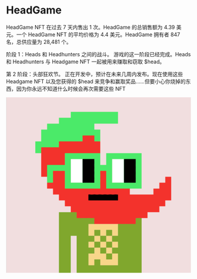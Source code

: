 # HeadGame

HeadGame NFT 在过去 7 天内售出 1 次。HeadGame 的总销售额为 4.39 美元。一个 HeadGame NFT 的平均价格为 4.4 美元。HeadGame 拥有者 847 名，总供应量为 28,481 个。

阶段 1：Heads 和 Headhunters 之间的战斗。
游戏的这一阶段已经完成。Heads 和 Headhunters 与 Headgame NFT 一起被用来赚取和窃取 $head。

第 2 阶段：头部狂欢节。
正在开发中，预计在未来几周内发布。现在使用这些 Headgame NFT 以及您获得的 $head 来竞争和赢取奖品......但要小心你烧掉的东西，因为你永远不知道什么时候会再次需要这些 NFT

![nft](01.png)
